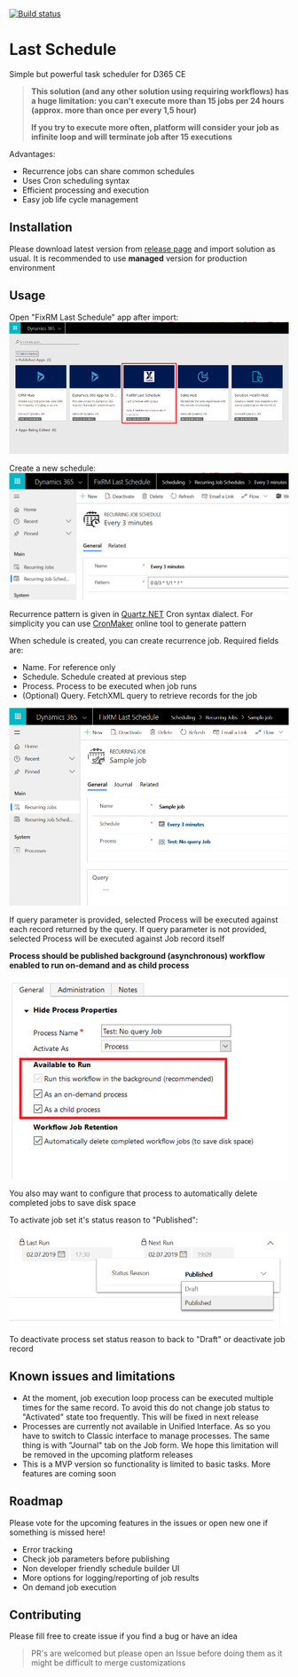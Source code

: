 [![Build status](https://dev.azure.com/fixrm/fixrm/_apis/build/status/LastSchedule%20Build)](https://dev.azure.com/fixrm/fixrm/_build/latest?definitionId=10)
# Last Schedule
Simple but powerful task scheduler for D365 CE

>**This solution (and any other solution using requiring workflows) has a huge limitation: you can't execute more than 15 jobs per 24 hours (approx. more than once per every 1,5 hour)</br>**
>
>**If you try to execute more often, platform will consider your job as infinite loop and will terminate job after 15 executions**

Advantages:
* Recurrence jobs can share common schedules
* Uses Cron scheduling syntax
* Efficient processing and execution
* Easy job life cycle management

## Installation
Please download latest version from [release page](/../../releases) and import solution as usual. It is recommended to use **managed** version for production environment

## Usage
Open "FixRM Last Schedule" app after import:
![App](doc/app.png) 

Create a new schedule:
![Schedule](doc/schedule.png)

Recurrence pattern is given in [Quartz.NET](https://github.com/quartznet/quartznet) Cron syntax dialect. For simplicity you can use [CronMaker](http://www.cronmaker.com/) online tool to generate pattern

When schedule is created, you can create recurrence job. Required fields are:
* Name. For reference only
* Schedule. Schedule created at previous step
* Process. Process to be executed when job runs
* (Optional) Query. FetchXML query to retrieve records for the job

![Job](doc/job.png)

If query parameter is provided, selected Process will be executed against each record returned by the query. If query parameter is not provided, selected Process will be executed against Job record itself

**Process should be published background (asynchronous) workflow enabled to run on-demand and as child process**

![Workflow](doc/workflow.png)

You also may want to configure that process to automatically delete completed jobs to save disk space

To activate job set it's status reason to "Published":

![Publish](doc/publish.png)

To deactivate process set status reason to back to "Draft" or deactivate job record

## Known issues and limitations
* At the moment, job execution loop process can be executed multiple times for the same record. To avoid this do not change job status to "Activated" state too frequently. This will be fixed in next release
* Processes are currently not available in Unified Interface. As so you have to switch to Classic interface to manage processes. The same thing is with "Journal" tab on the Job form. We hope this limitation will be removed in the upcoming platform releases
* This is a MVP version so functionality is limited to basic tasks. More features are coming soon

## Roadmap
Please vote for the upcoming features in the issues or open new one if something is missed here!
* Error tracking
* Check job parameters before publishing
* Non developer friendly schedule builder UI
* More options for logging/reporting of job results
* On demand job execution

## Contributing
Please fill free to create issue if you find a bug or have an idea

>PR's are welcomed but please open an Issue before doing them as it might be difficult to merge customizations
